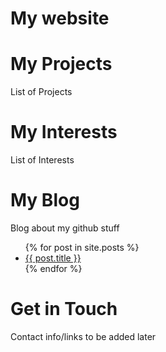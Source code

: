# My website
# My Projects
List of Projects

# My Interests
List of Interests

# My Blog
Blog about my github stuff
<ul>
{% for post in site.posts %}
<li>
<a href="{{ post.url }}">{{ post.title }}</a>
</li>
{% endfor %}
</ul>

# Get in Touch
Contact info/links to be added later
